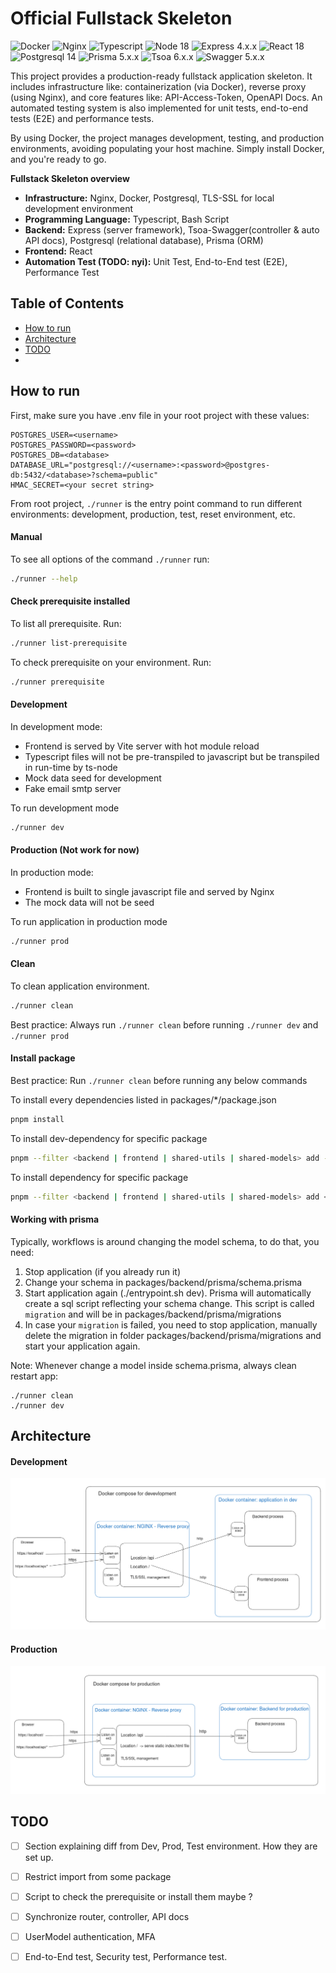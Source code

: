 # Official Fullstack Skeleton
![Docker](https://img.shields.io/badge/docker-27.3.1-green)
![Nginx](https://img.shields.io/badge/nginx-alpine-green)
![Typescript](https://img.shields.io/badge/typescript-5.2.2-green.svg)
![Node 18](https://img.shields.io/badge/node-18_alpine-green)
![Express 4.x.x](https://img.shields.io/badge/express-4.19.2-green.svg)
![React 18](https://img.shields.io/badge/react-18.2.0-green.svg)
![Postgresql 14](https://img.shields.io/badge/postgresql-14_alpine-green.svg)
![Prisma 5.x.x](https://img.shields.io/badge/prisma-5.20.0-green.svg)
![Tsoa 6.x.x](https://img.shields.io/badge/tsoa-6.4.0-green.svg)
![Swagger 5.x.x](https://img.shields.io/badge/swagger_api_docs-5.0.1-green.svg)

This project provides a production-ready fullstack application skeleton. It 
includes infrastructure like: containerization (via Docker), reverse proxy 
(using Nginx), and core features like: API-Access-Token, OpenAPI Docs. 
An automated testing system is also implemented for unit tests, end-to-end tests (E2E) 
and performance tests.

By using Docker, the project manages development, testing, and production 
environments, avoiding populating your host machine. Simply install Docker, and you're ready to go.


**Fullstack Skeleton overview**
- **Infrastructure:** Nginx, Docker, Postgresql, TLS-SSL for local development environment
- **Programming Language:** Typescript, Bash Script
- **Backend:** Express (server framework), Tsoa-Swagger(controller & auto API docs), Postgresql (relational database), Prisma (ORM) 
- **Frontend:** React
- **Automation Test (TODO: nyi):** Unit Test, End-to-End test (E2E), Performance Test
## Table of Contents
- [How to run](#how-to-run)
- [Architecture](#architecture-)
- [TODO](#todo)
- 

## How to run
First, make sure you have .env file in your root project with these values:
```shell
POSTGRES_USER=<username>
POSTGRES_PASSWORD=<password>
POSTGRES_DB=<database>
DATABASE_URL="postgresql://<username>:<password>@postgres-db:5432/<database>?schema=public"
HMAC_SECRET=<your secret string>
```
From root project, `./runner` is the entry point
command to run different environments: development, production, test,
reset environment, etc.
#### Manual
To see all options of the command `./runner` run:
``` bash
./runner --help
```
#### Check prerequisite installed
To list all prerequisite. Run:
``` bash
./runner list-prerequisite
```
To check prerequisite on your environment. Run:
``` bash
./runner prerequisite
```
#### Development
In development mode:
- Frontend is served by Vite server with hot module reload
- Typescript files will not be pre-transpiled to javascript but be transpiled
  in run-time by ts-node
- Mock data seed for development
- Fake email smtp server

To run development mode
``` bash
./runner dev
```
#### Production (Not work for now)
In production mode:
- Frontend is built to single javascript file and served by Nginx
- The mock data will not be seed

To run application in production mode
``` bash
./runner prod
```
#### Clean
To clean application environment.
``` bash
./runner clean
```
Best practice: Always run ```./runner clean``` before running
```./runner dev``` and ```./runner prod```

#### Install package
Best practice: Run `./runner clean` before running any below commands


To install every dependencies listed in packages/*/package.json
``` bash
pnpm install
```  
To install dev-dependency for specific package
``` bash
pnpm --filter <backend | frontend | shared-utils | shared-models> add --save-dev <package>
```  

To install dependency for specific package
``` bash
pnpm --filter <backend | frontend | shared-utils | shared-models> add <package>
```

#### Working with prisma
Typically, workflows is around changing the model schema, to do that, you need:
1. Stop application (if you already run it)
2. Change your schema in packages/backend/prisma/schema.prisma
3. Start application again (./entrypoint.sh dev). Prisma will automatically create
   a sql script reflecting your schema change. This script is called `migration` and will be
   in packages/backend/prisma/migrations
4. In case your `migration` is failed, you need to stop application, manually delete the migration in folder
   packages/backend/prisma/migrations and start your application again.

Note: Whenever change a model inside schema.prisma, always clean restart app:
```shell
./runner clean
./runner dev
```

## Architecture  
#### Development  
![Docker Compose for Development](static/architecture-dev.png)

#### Production    
![Docker Compose for Production](static/architecture-prod.png)

## TODO
- [ ] Section explaining diff from Dev, Prod, Test environment. How they are set up.
- [ ] Restrict import from some package  
- [ ] Script to check the prerequisite or install them maybe ?
- [ ] Synchronize router, controller, API docs
- [ ] UserModel authentication, MFA
- [ ] End-to-End test, Security test, Performance test.

